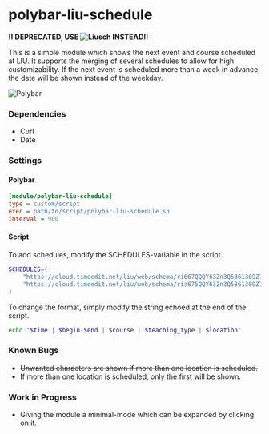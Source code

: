 # polybar-liu-schedule
**!! DEPRECATED, USE ![Liusch](https://github.com/Dethcrvsh/liusch) INSTEAD!!**

This is a simple module which shows the next event and course scheduled at LIU. It supports the merging of several schedules to allow for high customizability.
If the next event is scheduled more than a week in advance, the date will be shown instead of the weekday. 

![Polybar](https://i.imgur.com/wuFgfuD.png)

### Dependencies
- Curl
- Date

### Settings
#### Polybar
```ini 
[module/polybar-liu-schedule]
type = custom/script
exec = path/to/script/polybar-liu-schedule.sh
interval = 900
```

#### Script
To add schedules, modify the SCHEDULES-variable in the script.
```bash
SCHEDULES=(
    "https://cloud.timeedit.net/liu/web/schema/ri667QQQY63Zn3Q5861309Z7y6Z06.ics"
    "https://cloud.timeedit.net/liu/web/schema/ria675QQY63Zn3Q5861309Z7y6Z06.ics"
)
```
To change the format, simply modify the string echoed at the end of the script.

```bash
echo "$time | $begin-$end | $course | $teaching_type | $location"
```

### Known Bugs
- ~~Unwanted characters are shown if more than one location is scheduled.~~
- If more than one location is scheduled, only the first will be shown.

### Work in Progress
- Giving the module a minimal-mode which can be expanded by clicking on it.
